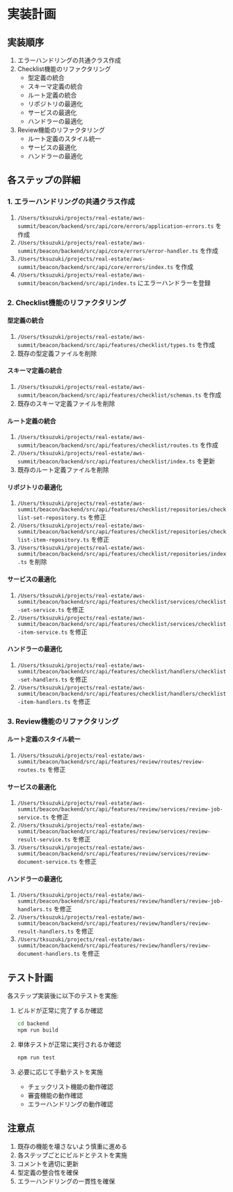 # 実装計画

## 実装順序

1. エラーハンドリングの共通クラス作成
2. Checklist機能のリファクタリング
   - 型定義の統合
   - スキーマ定義の統合
   - ルート定義の統合
   - リポジトリの最適化
   - サービスの最適化
   - ハンドラーの最適化
3. Review機能のリファクタリング
   - ルート定義のスタイル統一
   - サービスの最適化
   - ハンドラーの最適化

## 各ステップの詳細

### 1. エラーハンドリングの共通クラス作成

1. `/Users/tksuzuki/projects/real-estate/aws-summit/beacon/backend/src/api/core/errors/application-errors.ts` を作成
2. `/Users/tksuzuki/projects/real-estate/aws-summit/beacon/backend/src/api/core/errors/error-handler.ts` を作成
3. `/Users/tksuzuki/projects/real-estate/aws-summit/beacon/backend/src/api/core/errors/index.ts` を作成
4. `/Users/tksuzuki/projects/real-estate/aws-summit/beacon/backend/src/api/index.ts` にエラーハンドラーを登録

### 2. Checklist機能のリファクタリング

#### 型定義の統合
1. `/Users/tksuzuki/projects/real-estate/aws-summit/beacon/backend/src/api/features/checklist/types.ts` を作成
2. 既存の型定義ファイルを削除

#### スキーマ定義の統合
1. `/Users/tksuzuki/projects/real-estate/aws-summit/beacon/backend/src/api/features/checklist/schemas.ts` を作成
2. 既存のスキーマ定義ファイルを削除

#### ルート定義の統合
1. `/Users/tksuzuki/projects/real-estate/aws-summit/beacon/backend/src/api/features/checklist/routes.ts` を作成
2. `/Users/tksuzuki/projects/real-estate/aws-summit/beacon/backend/src/api/features/checklist/index.ts` を更新
3. 既存のルート定義ファイルを削除

#### リポジトリの最適化
1. `/Users/tksuzuki/projects/real-estate/aws-summit/beacon/backend/src/api/features/checklist/repositories/checklist-set-repository.ts` を修正
2. `/Users/tksuzuki/projects/real-estate/aws-summit/beacon/backend/src/api/features/checklist/repositories/checklist-item-repository.ts` を修正
3. `/Users/tksuzuki/projects/real-estate/aws-summit/beacon/backend/src/api/features/checklist/repositories/index.ts` を削除

#### サービスの最適化
1. `/Users/tksuzuki/projects/real-estate/aws-summit/beacon/backend/src/api/features/checklist/services/checklist-set-service.ts` を修正
2. `/Users/tksuzuki/projects/real-estate/aws-summit/beacon/backend/src/api/features/checklist/services/checklist-item-service.ts` を修正

#### ハンドラーの最適化
1. `/Users/tksuzuki/projects/real-estate/aws-summit/beacon/backend/src/api/features/checklist/handlers/checklist-set-handlers.ts` を修正
2. `/Users/tksuzuki/projects/real-estate/aws-summit/beacon/backend/src/api/features/checklist/handlers/checklist-item-handlers.ts` を修正

### 3. Review機能のリファクタリング

#### ルート定義のスタイル統一
1. `/Users/tksuzuki/projects/real-estate/aws-summit/beacon/backend/src/api/features/review/routes/review-routes.ts` を修正

#### サービスの最適化
1. `/Users/tksuzuki/projects/real-estate/aws-summit/beacon/backend/src/api/features/review/services/review-job-service.ts` を修正
2. `/Users/tksuzuki/projects/real-estate/aws-summit/beacon/backend/src/api/features/review/services/review-result-service.ts` を修正
3. `/Users/tksuzuki/projects/real-estate/aws-summit/beacon/backend/src/api/features/review/services/review-document-service.ts` を修正

#### ハンドラーの最適化
1. `/Users/tksuzuki/projects/real-estate/aws-summit/beacon/backend/src/api/features/review/handlers/review-job-handlers.ts` を修正
2. `/Users/tksuzuki/projects/real-estate/aws-summit/beacon/backend/src/api/features/review/handlers/review-result-handlers.ts` を修正
3. `/Users/tksuzuki/projects/real-estate/aws-summit/beacon/backend/src/api/features/review/handlers/review-document-handlers.ts` を修正

## テスト計画

各ステップ実装後に以下のテストを実施:

1. ビルドが正常に完了するか確認
   ```bash
   cd backend
   npm run build
   ```

2. 単体テストが正常に実行されるか確認
   ```bash
   npm run test
   ```

3. 必要に応じて手動テストを実施
   - チェックリスト機能の動作確認
   - 審査機能の動作確認
   - エラーハンドリングの動作確認

## 注意点

1. 既存の機能を壊さないよう慎重に進める
2. 各ステップごとにビルドとテストを実施
3. コメントを適切に更新
4. 型定義の整合性を確保
5. エラーハンドリングの一貫性を確保

